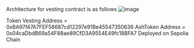 Architecture for vesting contract is as follows 
![image](https://github.com/AshmeetSingh987/AshToken/assets/69580963/ae203005-a72b-4c0e-a15e-911e8062bb6e)

Token Vesting Address = 0xBA97f47A7FEF58687cd12297e91Be45547350636
AshToken Address = 0x04caDbdB69a54F88ae89CfD3A9554E49fc18BFA7
Deployed on Sepolia Chain
